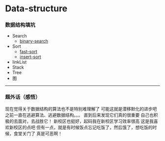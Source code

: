 # Data-structure
### 数据结构填坑
* Search
  * [binary-search](https://github.com/hapi666/Data-structure/blob/master/search/binary-search/BinarySearch.go)
* Sort
  * [fast-sort](https://github.com/hapi666/Data-structure/blob/master/sort/fast-sort/fastSort.go)
  * [insert-sort](https://github.com/hapi666/Data-structure/blob/master/sort/insert-sort/main.go)
* linkList
* Stack
* Tree
* 图
--- 
### 题外话（感悟）
现在觉得关于数据结构的算法也不是特别难理解了
可能这就是潜移默化的进步吧
之前一直在逃避算法、逃避数据结构。。。
直到后来发现它们真的很重要
自己也积极的去面对，去战胜它！
新校区也挺好，起码我在新校区学习效率很高
这是我喜欢新校区的点吧
但有一点，就是有时候饭点忘记吃饭了，然后饿了，想吃饭的时候，食堂关门了
真是可恶啊！
